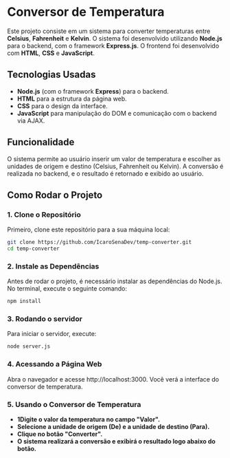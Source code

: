 # Conversor de Temperatura

Este projeto consiste em um sistema para converter temperaturas entre **Celsius**, **Fahrenheit** e **Kelvin**. O sistema foi desenvolvido utilizando **Node.js** para o backend, com o framework **Express.js**. O frontend foi desenvolvido com **HTML**, **CSS** e **JavaScript**.

## Tecnologias Usadas

- **Node.js** (com o framework **Express**) para o backend.
- **HTML** para a estrutura da página web.
- **CSS** para o design da interface.
- **JavaScript** para manipulação do DOM e comunicação com o backend via AJAX.

## Funcionalidade

O sistema permite ao usuário inserir um valor de temperatura e escolher as unidades de origem e destino (Celsius, Fahrenheit ou Kelvin). A conversão é realizada no backend, e o resultado é retornado e exibido ao usuário.

## Como Rodar o Projeto

### 1. Clone o Repositório

Primeiro, clone este repositório para a sua máquina local:

```bash
git clone https://github.com/IcaroSenaDev/temp-converter.git
cd temp-converter
```

### 2. Instale as Dependências

Antes de rodar o projeto, é necessário instalar as dependências do Node.js. No terminal, execute o seguinte comando:

```bash
npm install
```

### 3. Rodando o servidor

Para iniciar o servidor, execute:

```bash
node server.js
```

### 4. Acessando a Página Web

Abra o navegador e acesse http://localhost:3000. Você verá a interface do conversor de temperatura.

### 5. Usando o Conversor de Temperatura

- **1Digite o valor da temperatura no campo "Valor".**
- **Selecione a unidade de origem (De) e a unidade de destino (Para).**
- **Clique no botão "Converter".**
- **O sistema realizará a conversão e exibirá o resultado logo abaixo do botão.**
